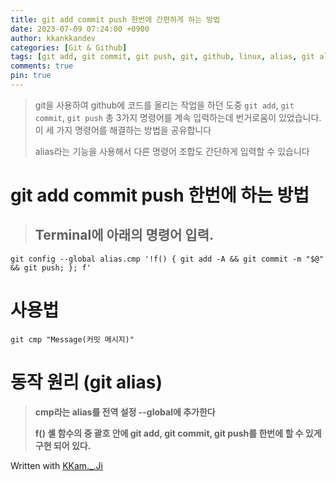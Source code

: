 ```yaml
---
title: git add commit push 한번에 간편하게 하는 방법
date: 2023-07-09 07:24:00 +0900
author: kkankkandev
categories: [Git & Github]
tags: [git add, git commit, git push, git, github, linux, alias, git alias]     # TAG names should always be lowercase
comments: true
pin: true
---
```


> git을 사용하여 github에 코드를 올리는 작업을 하던 도중 ```git add```, ```git commit```, ```git push``` 총 3가지 명령어를 계속 입력하는데 번거로움이 있었습니다. 
> 이 세 가지 명령어를 해결하는 방법을 공유합니다
> 
> alias라는 기능을 사용해서 다른 명령어 조합도 간단하게 입력할 수 있습니다


# git add commit push 한번에 하는 방법
> ## **Terminal에 아래의 명령어 입력.**

```
git config --global alias.cmp '!f() { git add -A && git commit -m "$@" && git push; }; f'
```

# 사용법
```
git cmp "Message(커밋 메시지)"
```

# 동작 원리 (git alias)
> **cmp라는 alias를 전역 설정 --global에 추가한다**
> 
> **f() 셸 함수의 중 괄호 안에 git add, git commit, git push를 한번에 할 수 있게 구현 되어 있다.**
   
       
          


Written with [KKam.\_\.Ji](https://www.instagram.com/kkam._.ji/)
